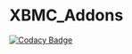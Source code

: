 # XBMC_Addons
[![Codacy Badge](https://api.codacy.com/project/badge/Grade/194feeb2fc00464fb9037710877d93c6)](https://www.codacy.com/app/pseudotvlive/XBMC_Addons?utm_source=github.com&utm_medium=referral&utm_content=Lunatixz/XBMC_Addons&utm_campaign=badger)